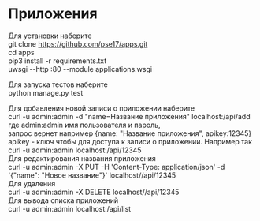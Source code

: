 # Приложения
Для установки наберитe  
git clone https://github.com/pse17/apps.git  
cd apps  
pip3 install -r requirements.txt  
uwsgi --http :80 --module applications.wsgi  

Для запуска тестов наберите  
python manage.py test

Для добавления новой записи о приложении наберите  
curl -u admin:admin -d "name=Название приложения" localhost:/api/add  
где admin:admin имя пользователя и пароль,  
запрос вернет например {name: "Название приложения", apikey:12345}   
apikey - ключ чтобы для доступа к записи о приложении. Например так  
curl -u admin:admin localhost:/api/12345  
Для редактирования названия приложения  
curl -u admin:admin -X PUT -H 'Content-Type: application/json' -d '{"name": "Новое название"}' localhost//api/12345  
Для удаления  
curl -u admin:admin -X DELETE localhost//api/12345  
Для вывода списка приложений  
curl -u admin:admin localhost:/api/list

